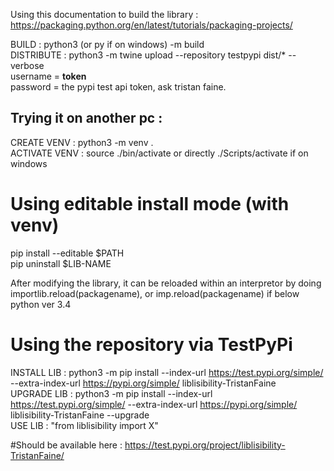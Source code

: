 Using this documentation to build the library : 
https://packaging.python.org/en/latest/tutorials/packaging-projects/   


BUILD : python3 (or py if on windows) -m build  
DISTRIBUTE :  python3 -m twine upload --repository testpypi dist/* --verbose  
username = __token__  
password = the pypi test api token, ask tristan faine.  

## Trying it on another pc :  
CREATE VENV : python3 -m venv .  
ACTIVATE VENV : source ./bin/activate or directly ./Scripts/activate if on windows

# Using editable install mode (with venv)
pip install --editable $PATH  
pip uninstall $LIB-NAME

After modifying the library, it can be reloaded within an interpretor by doing importlib.reload(packagename), or imp.reload(packagename) if below python ver 3.4

# Using the repository via TestPyPi
INSTALL LIB : python3 -m pip install --index-url https://test.pypi.org/simple/  --extra-index-url https://pypi.org/simple/ liblisibility-TristanFaine  
UPGRADE LIB : python3 -m pip install --index-url https://test.pypi.org/simple/  --extra-index-url https://pypi.org/simple/ liblisibility-TristanFaine --upgrade  
USE LIB : "from liblisibility import X"

#Should be available here : https://test.pypi.org/project/liblisibility-TristanFaine/